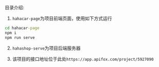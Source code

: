 目录介绍:

1. `hahacar-page`为项目前端页面，使用如下方式运行
``` cmd
cd hahacar-page
npm i
npm run serve
```

2. `hahashop-serve`为项目后端服务器


3. 该项目的接口地址位于此处`https://app.apifox.com/project/5927090`